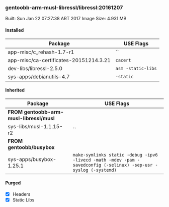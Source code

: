 ### gentoobb-arm-musl-libressl/libressl:20161207

Built: Sun Jan 22 07:27:38 ART 2017
Image Size: 4.931 MB
#### Installed
Package | USE Flags
--------|----------
app-misc/c_rehash-1.7-r1 | ``
app-misc/ca-certificates-20151214.3.21 | `cacert`
dev-libs/libressl-2.5.0 | `asm -static-libs`
sys-apps/debianutils-4.7 | `-static`
#### Inherited
Package | USE Flags
--------|----------
**FROM gentoobb-arm-musl-libressl/musl** |
sys-libs/musl-1.1.15-r2 | ``
**FROM gentoobb/busybox** |
sys-apps/busybox-1.25.1 | `make-symlinks static -debug -ipv6 -livecd -math -mdev -pam -savedconfig (-selinux) -sep-usr -syslog (-systemd)`
#### Purged
- [x] Headers
- [x] Static Libs
